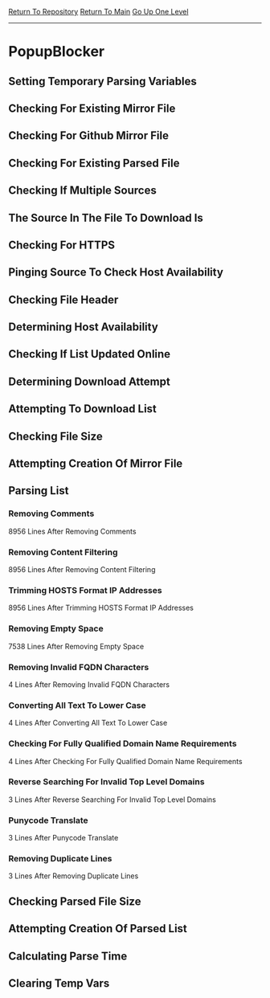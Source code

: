 [Return To Repository](https://github.com/deathbybandaid/piholeparser/)
[Return To Main](https://github.com/deathbybandaid/piholeparser/blob/master/RecentRunLogs/Mainlog.md)
[Go Up One Level](https://github.com/deathbybandaid/piholeparser/blob/master/RecentRunLogs/TopLevelScripts/30-Processing-External-Blacklists.md)
____________________________________
# PopupBlocker
## Setting Temporary Parsing Variables
## Checking For Existing Mirror File
## Checking For Github Mirror File
## Checking For Existing Parsed File
## Checking If Multiple Sources
## The Source In The File To Download Is
## Checking For HTTPS
## Pinging Source To Check Host Availability
## Checking File Header
## Determining Host Availability
## Checking If List Updated Online
## Determining Download Attempt
## Attempting To Download List
## Checking File Size
## Attempting Creation Of Mirror File
## Parsing List
### Removing Comments
8956 Lines After Removing Comments
### Removing Content Filtering
8956 Lines After Removing Content Filtering
### Trimming HOSTS Format IP Addresses
8956 Lines After Trimming HOSTS Format IP Addresses
### Removing Empty Space
7538 Lines After Removing Empty Space
### Removing Invalid FQDN Characters
4 Lines After Removing Invalid FQDN Characters
### Converting All Text To Lower Case
4 Lines After Converting All Text To Lower Case
### Checking For Fully Qualified Domain Name Requirements
4 Lines After Checking For Fully Qualified Domain Name Requirements
### Reverse Searching For Invalid Top Level Domains
3 Lines After Reverse Searching For Invalid Top Level Domains
### Punycode Translate
3 Lines After Punycode Translate
### Removing Duplicate Lines
3 Lines After Removing Duplicate Lines
## Checking Parsed File Size
## Attempting Creation Of Parsed List
## Calculating Parse Time
## Clearing Temp Vars
